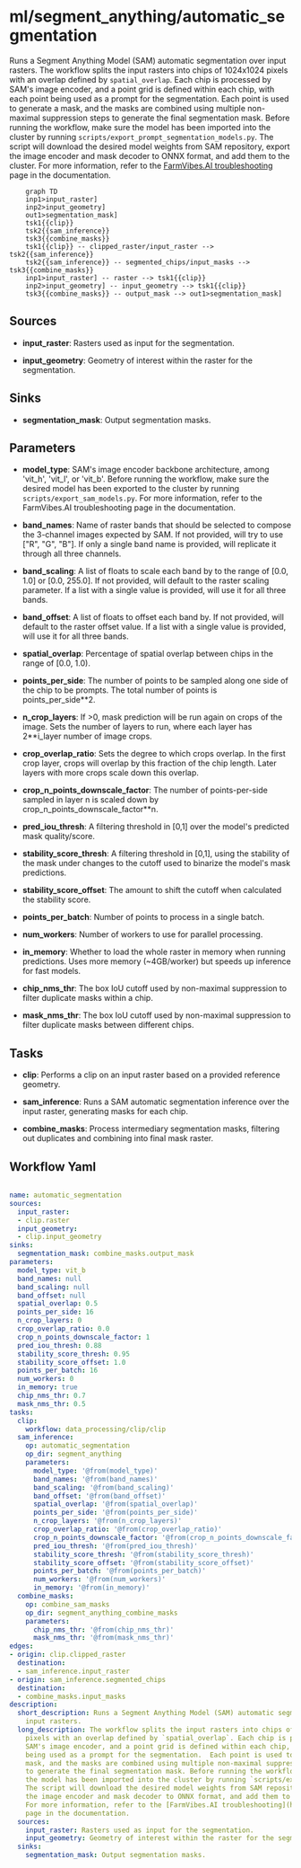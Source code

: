 # ml/segment_anything/automatic_segmentation

Runs a Segment Anything Model (SAM) automatic segmentation over input rasters. The workflow splits the input rasters into chips of 1024x1024 pixels with an overlap defined by `spatial_overlap`. Each chip is processed by SAM's image encoder, and a point grid is defined within each chip, with each point being used as a prompt for the segmentation.  Each point is used to generate a mask, and the masks are combined using multiple non-maximal suppression steps to generate the final segmentation mask. Before running the workflow, make sure the model has been imported into the cluster by running `scripts/export_prompt_segmentation_models.py`. The script will download the desired model weights from SAM repository, export the image encoder and mask decoder to ONNX format, and add them to the cluster. For more information, refer to the [FarmVibes.AI troubleshooting](https://microsoft.github.io/farmvibes-ai/docfiles/markdown/TROUBLESHOOTING.html) page in the documentation.

```{mermaid}
    graph TD
    inp1>input_raster]
    inp2>input_geometry]
    out1>segmentation_mask]
    tsk1{{clip}}
    tsk2{{sam_inference}}
    tsk3{{combine_masks}}
    tsk1{{clip}} -- clipped_raster/input_raster --> tsk2{{sam_inference}}
    tsk2{{sam_inference}} -- segmented_chips/input_masks --> tsk3{{combine_masks}}
    inp1>input_raster] -- raster --> tsk1{{clip}}
    inp2>input_geometry] -- input_geometry --> tsk1{{clip}}
    tsk3{{combine_masks}} -- output_mask --> out1>segmentation_mask]
```

## Sources

- **input_raster**: Rasters used as input for the segmentation.

- **input_geometry**: Geometry of interest within the raster for the segmentation.

## Sinks

- **segmentation_mask**: Output segmentation masks.

## Parameters

- **model_type**: SAM's image encoder backbone architecture, among 'vit_h', 'vit_l', or 'vit_b'. Before running the workflow, make sure the desired model has been exported to the cluster by running `scripts/export_sam_models.py`. For more information, refer to the FarmVibes.AI troubleshooting page in the documentation.

- **band_names**: Name of raster bands that should be selected to compose the 3-channel images expected by SAM. If not provided, will try to use ["R", "G", "B"]. If only a single band name is provided, will replicate it through all three channels.

- **band_scaling**: A list of floats to scale each band by to the range of [0.0, 1.0] or [0.0, 255.0]. If not provided, will default to the raster scaling parameter. If a list with a single value is provided, will use it for all three bands.

- **band_offset**: A list of floats to offset each band by. If not provided, will default to the raster offset value. If a list with a single value is provided, will use it for all three bands.

- **spatial_overlap**: Percentage of spatial overlap between chips in the range of [0.0, 1.0).

- **points_per_side**: The number of points to be sampled along one side of the chip to be prompts. The total number of points is points_per_side**2.

- **n_crop_layers**: If >0, mask prediction will be run again on crops of the image. Sets the number of layers to run, where each layer has 2**i_layer number of image crops.

- **crop_overlap_ratio**: Sets the degree to which crops overlap. In the first crop layer, crops will overlap by this fraction of the chip length. Later layers with more crops scale down this overlap.

- **crop_n_points_downscale_factor**: The number of points-per-side sampled in layer n is scaled down by crop_n_points_downscale_factor**n.

- **pred_iou_thresh**: A filtering threshold in [0,1] over the model's predicted mask quality/score.

- **stability_score_thresh**: A filtering threshold in [0,1], using the stability of the mask under changes to the cutoff used to binarize the model's mask predictions.

- **stability_score_offset**: The amount to shift the cutoff when calculated the stability score.

- **points_per_batch**: Number of points to process in a single batch.

- **num_workers**: Number of workers to use for parallel processing.

- **in_memory**: Whether to load the whole raster in memory when running predictions. Uses more memory (~4GB/worker) but speeds up inference for fast models.

- **chip_nms_thr**: The box IoU cutoff used by non-maximal suppression to filter duplicate masks within a chip.

- **mask_nms_thr**: The box IoU cutoff used by non-maximal suppression to filter duplicate masks between different chips.

## Tasks

- **clip**: Performs a clip on an input raster based on a provided reference geometry.

- **sam_inference**: Runs a SAM automatic segmentation inference over the input raster, generating masks for each chip.

- **combine_masks**: Process intermediary segmentation masks, filtering out duplicates and combining into final mask raster.

## Workflow Yaml

```yaml

name: automatic_segmentation
sources:
  input_raster:
  - clip.raster
  input_geometry:
  - clip.input_geometry
sinks:
  segmentation_mask: combine_masks.output_mask
parameters:
  model_type: vit_b
  band_names: null
  band_scaling: null
  band_offset: null
  spatial_overlap: 0.5
  points_per_side: 16
  n_crop_layers: 0
  crop_overlap_ratio: 0.0
  crop_n_points_downscale_factor: 1
  pred_iou_thresh: 0.88
  stability_score_thresh: 0.95
  stability_score_offset: 1.0
  points_per_batch: 16
  num_workers: 0
  in_memory: true
  chip_nms_thr: 0.7
  mask_nms_thr: 0.5
tasks:
  clip:
    workflow: data_processing/clip/clip
  sam_inference:
    op: automatic_segmentation
    op_dir: segment_anything
    parameters:
      model_type: '@from(model_type)'
      band_names: '@from(band_names)'
      band_scaling: '@from(band_scaling)'
      band_offset: '@from(band_offset)'
      spatial_overlap: '@from(spatial_overlap)'
      points_per_side: '@from(points_per_side)'
      n_crop_layers: '@from(n_crop_layers)'
      crop_overlap_ratio: '@from(crop_overlap_ratio)'
      crop_n_points_downscale_factor: '@from(crop_n_points_downscale_factor)'
      pred_iou_thresh: '@from(pred_iou_thresh)'
      stability_score_thresh: '@from(stability_score_thresh)'
      stability_score_offset: '@from(stability_score_offset)'
      points_per_batch: '@from(points_per_batch)'
      num_workers: '@from(num_workers)'
      in_memory: '@from(in_memory)'
  combine_masks:
    op: combine_sam_masks
    op_dir: segment_anything_combine_masks
    parameters:
      chip_nms_thr: '@from(chip_nms_thr)'
      mask_nms_thr: '@from(mask_nms_thr)'
edges:
- origin: clip.clipped_raster
  destination:
  - sam_inference.input_raster
- origin: sam_inference.segmented_chips
  destination:
  - combine_masks.input_masks
description:
  short_description: Runs a Segment Anything Model (SAM) automatic segmentation over
    input rasters.
  long_description: The workflow splits the input rasters into chips of 1024x1024
    pixels with an overlap defined by `spatial_overlap`. Each chip is processed by
    SAM's image encoder, and a point grid is defined within each chip, with each point
    being used as a prompt for the segmentation.  Each point is used to generate a
    mask, and the masks are combined using multiple non-maximal suppression steps
    to generate the final segmentation mask. Before running the workflow, make sure
    the model has been imported into the cluster by running `scripts/export_prompt_segmentation_models.py`.
    The script will download the desired model weights from SAM repository, export
    the image encoder and mask decoder to ONNX format, and add them to the cluster.
    For more information, refer to the [FarmVibes.AI troubleshooting](https://microsoft.github.io/farmvibes-ai/docfiles/markdown/TROUBLESHOOTING.html)
    page in the documentation.
  sources:
    input_raster: Rasters used as input for the segmentation.
    input_geometry: Geometry of interest within the raster for the segmentation.
  sinks:
    segmentation_mask: Output segmentation masks.


```